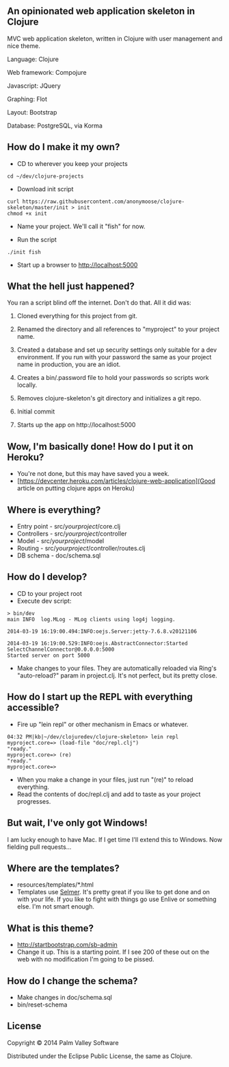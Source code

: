 ## An opinionated web application skeleton in Clojure

MVC web application skeleton, written in Clojure with user management and nice theme.

Language: Clojure

Web framework: Compojure

Javascript: JQuery

Graphing: Flot

Layout: Bootstrap

Database: PostgreSQL, via Korma

## How do I make it my own?

- CD to wherever you keep your projects
```
cd ~/dev/clojure-projects
```

- Download init script
```
curl https://raw.githubusercontent.com/anonymoose/clojure-skeleton/master/init > init
chmod +x init
```

- Name your project.  We'll call it "fish" for now.

- Run the script
```
./init fish
```

- Start up a browser to [http://localhost:5000](http://localhost:5000)

## What the hell just happened?
You ran a script blind off the internet.  Don't do that.  All it did was:

1. Cloned everything for this project from git.

2. Renamed the directory and all references to "myproject" to your project name.

3. Created a database and set up security settings only suitable for a dev environment.  If you run with your password 
the same as your project name in production, you are an idiot.

4. Creates a bin/.password file to hold your passwords so scripts work locally.

5. Removes clojure-skeleton's git directory and initializes a git repo.

6. Initial commit

7. Starts up the app on http://localhost:5000

## Wow, I'm basically done!  How do I put it on Heroku?
- You're not done, but this may have saved you a week.
- [https://devcenter.heroku.com/articles/clojure-web-application](Good article on putting clojure apps on Heroku)

## Where is everything?
- Entry point - src/$yourproject$/core.clj
- Controllers - src/$yourproject$/controller
- Model - src/$yourproject$/model
- Routing - src/$yourproject$/controller/routes.clj
- DB schema - doc/schema.sql

## How do I develop?
- CD to your project root
- Execute dev script:
```
> bin/dev
main INFO  log.MLog - MLog clients using log4j logging.
 
2014-03-19 16:19:00.494:INFO:oejs.Server:jetty-7.6.8.v20121106

2014-03-19 16:19:00.529:INFO:oejs.AbstractConnector:Started SelectChannelConnector@0.0.0.0:5000
Started server on port 5000
```
- Make changes to your files.  They are automatically reloaded via Ring's "auto-reload?" param in project.clj.  It's not perfect, but its pretty close.

## How do I start up the REPL with everything accessible?
- Fire up "lein repl" or other mechanism in Emacs or whatever.
```
04:32 PM|kb|~/dev/clojuredev/clojure-skeleton> lein repl
myproject.core=> (load-file "doc/repl.clj")
"ready."
myproject.core=> (re)
"ready."
myproject.core=> 
```
- When you make a change in your files, just run "(re)" to reload everything.
- Read the contents of doc/repl.clj and add to taste as your project progresses.

## But wait, I've only got Windows!
I am lucky enough to have Mac.  If I get time I'll extend this to Windows.  Now fielding pull requests...

## Where are the templates?
- resources/templates/*.html
- Templates use [Selmer](https://github.com/yogthos/Selmer).  It's pretty great if you like to get done and on with your life.  If you like to fight with things go use Enlive or something else.  I'm not smart enough.

## What is this theme?
- http://startbootstrap.com/sb-admin
- Change it up.  This is a starting point.  If I see 200 of these out on the web with no modification I'm going to be pissed.

## How do I change the schema?
- Make changes in doc/schema.sql 
- bin/reset-schema

## License

Copyright &copy; 2014 Palm Valley Software

Distributed under the Eclipse Public License, the same as Clojure.
